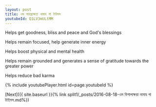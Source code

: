 ```yaml
---
layout: post
title: ওম সাহস্রাক্ষতা নামায গা টাইমস
youtubeId: Q1LV3mULtMM
---
```

 
 
Helps get goodness, bliss and peace and God's blessings
 
Helps remain focused, help generate inner energy 
 
Helps boost physical and mental health 
 
Helps remain grounded and generates a sense of gratitude towards the greater power 
 
Helps reduce bad karma
 
 
 
 


{% include youtubePlayer.html id=page.youtubeId %}
 
[Next]({{ site.baseurl }}{% link  split1/_posts/2016-08-18-ওম বিশালাক্ষয়া নামায গা টাইমস.md%})
 
